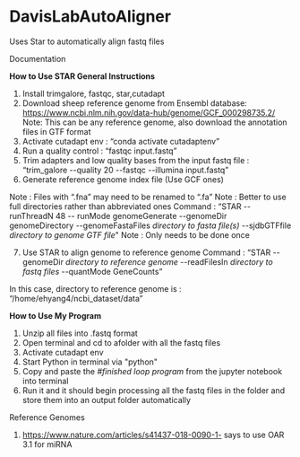 # DavisLabAutoAligner
Uses Star to automatically align fastq files

Documentation

**How to Use STAR General Instructions**
1. Install trimgalore, fastqc, star,cutadapt
2. Download sheep reference genome from Ensembl database: https://www.ncbi.nlm.nih.gov/data-hub/genome/GCF_000298735.2/ 
Note: This can be any reference genome, also download the annotation files in GTF format
3. Activate cutadapt env : “conda activate cutadaptenv”
4. Run a quality control : “fastqc input.fastq”
5. Trim adapters and low quality bases from the input fastq file : “trim_galore  --quality 20 --fastqc --illumina input.fastq”
6. Generate reference genome index file (Use GCF ones)

Note : Files with “.fna” may need to be renamed to “.fa”
Note : Better to use full directories rather than abbreviated ones
Command : “STAR --runThreadN 48 -- runMode genomeGenerate --genomeDir genomeDirectory --genomeFastaFiles _directory to fasta file(s)_ --sjdbGTFfile _directory to genome GTF file_" 
Note : Only needs to be done once

7. Use STAR to align genome to reference genome
Command : “STAR --genomeDir _directory to reference genome_ --readFilesIn _directory to fastq files_ --quantMode GeneCounts”

In this case, directory to reference genome is : “/home/ehyang4/ncbi_dataset/data”

**How to Use My Program**
1. Unzip all files into .fastq format
2. Open terminal and cd to afolder with all the fastq files
3. Activate cutadapt env
4. Start Python in terminal via "python" 
5. Copy and paste the _#finished loop program_ from the jupyter notebook into terminal
6. Run it and it should begin processing all the fastq files in the folder and store them into an output folder automatically


Reference Genomes
1. https://www.nature.com/articles/s41437-018-0090-1- says to use OAR 3.1 for miRNA


